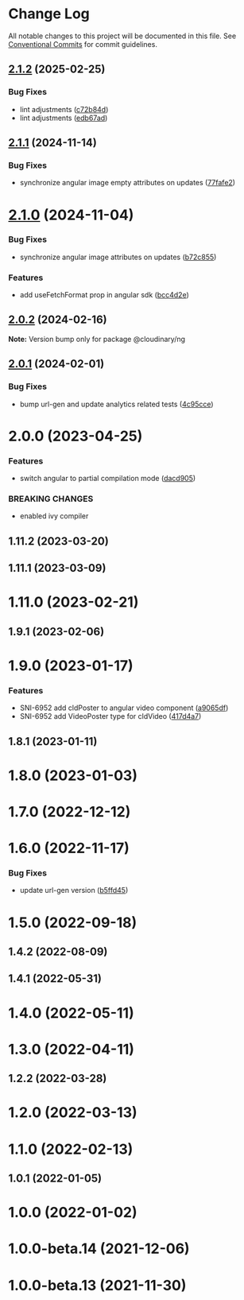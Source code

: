 # Change Log

All notable changes to this project will be documented in this file.
See [Conventional Commits](https://conventionalcommits.org) for commit guidelines.

## [2.1.2](https://github.com/cloudinary/frontend-frameworks/compare/@cloudinary/ng@2.1.1...@cloudinary/ng@2.1.2) (2025-02-25)


### Bug Fixes

* lint adjustments ([c72b84d](https://github.com/cloudinary/frontend-frameworks/commit/c72b84d4d420818e40928b91d4d57cb1f48510b5))
* lint adjustments ([edb67ad](https://github.com/cloudinary/frontend-frameworks/commit/edb67ade6cd3dc1b2b379ad326c981b9dcf2a660))





## [2.1.1](https://github.com/cloudinary/frontend-frameworks/compare/@cloudinary/ng@2.1.0...@cloudinary/ng@2.1.1) (2024-11-14)


### Bug Fixes

* synchronize angular image empty attributes on updates ([77fafe2](https://github.com/cloudinary/frontend-frameworks/commit/77fafe2f2fefdb814b140a4da3f521e6e906938f))





# [2.1.0](https://github.com/cloudinary/frontend-frameworks/compare/@cloudinary/ng@2.0.2...@cloudinary/ng@2.1.0) (2024-11-04)


### Bug Fixes

* synchronize angular image attributes on updates ([b72c855](https://github.com/cloudinary/frontend-frameworks/commit/b72c855fdea5c01eb780db20a7902766bf38ef07))


### Features

* add useFetchFormat prop in angular sdk ([bcc4d2e](https://github.com/cloudinary/frontend-frameworks/commit/bcc4d2e4f37748cfa5f17f3a7231a9a4737e65d1))





## [2.0.2](https://github.com/cloudinary/frontend-frameworks/compare/@cloudinary/ng@2.0.1...@cloudinary/ng@2.0.2) (2024-02-16)

**Note:** Version bump only for package @cloudinary/ng





## [2.0.1](https://github.com/cloudinary/frontend-frameworks/compare/@cloudinary/ng@2.0.0...@cloudinary/ng@2.0.1) (2024-02-01)


### Bug Fixes

* bump url-gen and update analytics related tests ([4c95cce](https://github.com/cloudinary/frontend-frameworks/commit/4c95cce77f363ac9ed674f94d38c20b4e0d71f21))





# 2.0.0 (2023-04-25)


### Features

* switch angular to partial compilation mode ([dacd905](https://github.com/cloudinary/frontend-frameworks/commit/dacd9052519bc5c029d930cfa83dd29cc8b41658))


### BREAKING CHANGES

* enabled ivy compiler



## 1.11.2 (2023-03-20)



## 1.11.1 (2023-03-09)



# 1.11.0 (2023-02-21)



## 1.9.1 (2023-02-06)



# 1.9.0 (2023-01-17)


### Features

* SNI-6952 add cldPoster to angular video component ([a9065df](https://github.com/cloudinary/frontend-frameworks/commit/a9065dfd93f30d6596547a568998728d4b43390f))
* SNI-6952 add VideoPoster type for cldVideo ([417d4a7](https://github.com/cloudinary/frontend-frameworks/commit/417d4a77b30d614b2508c89ded6a28e58decbc88))



## 1.8.1 (2023-01-11)



# 1.8.0 (2023-01-03)



# 1.7.0 (2022-12-12)



# 1.6.0 (2022-11-17)


### Bug Fixes

* update url-gen version ([b5ffd45](https://github.com/cloudinary/frontend-frameworks/commit/b5ffd4534fa2bca5dbcbb08d244a116f5812ae15))



# 1.5.0 (2022-09-18)



## 1.4.2 (2022-08-09)



## 1.4.1 (2022-05-31)



# 1.4.0 (2022-05-11)



# 1.3.0 (2022-04-11)



## 1.2.2 (2022-03-28)



# 1.2.0 (2022-03-13)



# 1.1.0 (2022-02-13)



## 1.0.1 (2022-01-05)



# 1.0.0 (2022-01-02)



# 1.0.0-beta.14 (2021-12-06)



# 1.0.0-beta.13 (2021-11-30)
